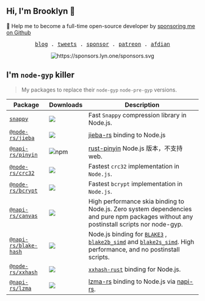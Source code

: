 ## Hi, I'm Brooklyn 🦀

🚀 Help me to become a full-time open-source developer by [sponsoring me on Github](https://github.com/sponsors/Brooooooklyn)

<p align="center">
  <samp>
    <a href="https://lyn.one">blog</a> .
    <a href="https://twitter.com/Brooooook_lyn">tweets</a> .
    <a href="https://github.com/sponsors/Brooooooklyn">sponsor</a> .
    <a href="https://www.patreon.com/lyn_oss">patreon</a> .
    <a href="https://afdian.net/@Brooklyn">afdian</a>
  </samp>
</p>

<p align="center">
  <img src="https://sponsors.lyn.one/sponsors.svg" alt="https://sponsors.lyn.one/sponsors.svg" />
</p>

## I'm `node-gyp` killer

> My packages to replace their `node-gyp` `node-pre-gyp` versions.


| Package                                                                           | Downloads                                                                | Description                                                                                                                                                                                                                                |
| --------------------------------------------------------------------------------- | ------------------------------------------------------------------------ | ------------------------------------------------------------------------------------------------------------------------------------------------------------------------------------------------------------------------------------------ |
| [`snappy`](https://github.com/Brooooooklyn/snappy)                                | ![](https://img.shields.io/npm/dm/snappy.svg?style=flat-square)             | Fast `Snappy` compression library in Node.js.                                                                                                                                                                                              |
| [`@node-rs/jieba`](https://github.com/napi-rs/node-rs/tree/main/packages/jieba)   | ![](https://img.shields.io/npm/dm/@node-rs/jieba.svg?tyle=flat-square)      | [jieba-rs](https://github.com/messense/jieba-rs) binding to Node.js                                                                                                                                                                        |
| [`@napi-rs/pinyin`](https://github.com/Brooooooklyn/pinyin)                       | ![npm](https://img.shields.io/npm/dm/@napi-rs/pinyin?style=flat-square)     | [rust-pinyin](https://github.com/mozillazg/rust-pinyin) Node.js 版本，不支持 web.                                                                                                                                                          |
| [`@node-rs/crc32`](https://github.com/napi-rs/node-rs/tree/main/packages/crc32)   | ![](https://img.shields.io/npm/dm/@node-rs/crc32.svg?tyle=flat-square)      | Fastest `crc32` implementation in `Node.js`.                                                                                                                                                                                               |
| [`@node-rs/bcrypt`](https://github.com/napi-rs/node-rs/tree/main/packages/bcrypt) | ![](https://img.shields.io/npm/dm/@node-rs/bcrypt.svg?tyle=flat-square)     | Fastest `bcrypt` implementation in `Node.js`.                                                                                                                                                                                              |
| [`@napi-rs/canvas`](https://github.com/Brooooooklyn/canvas)                       | ![](https://img.shields.io/npm/dm/@napi-rs/canvas.svg?tyle=flat-square)     | High performance skia binding to Node.js. Zero system dependencies and pure npm packages without any postinstall scripts nor node-gyp.                                                                                                     |
| [`@napi-rs/blake-hash`](https://github.com/Brooooooklyn/blake-hash)               | ![](https://img.shields.io/npm/dm/@napi-rs/blake-hash.svg?tyle=flat-square) | Node.js binding for [`BLAKE3`](https://github.com/BLAKE3-team/BLAKE3) , [`blake2b_simd`](https://crates.io/crates/blake2b_simd) and [`blake2s_simd`](https://crates.io/crates/blake2s_simd). High performance, and no postinstall scripts. |
| [`@node-rs/xxhash`](https://github.com/napi-rs/node-rs/tree/main/packages/xxhash) | ![](https://img.shields.io/npm/dm/@node-rs/xxhash.svg?tyle=flat-square)     | [`xxhash-rust`](https://github.com/DoumanAsh/xxhash-rust) binding for Node.js.                                                                                                                                                             |
| [`@napi-rs/lzma`](https://github.com/Brooooooklyn/lzma)                           | ![](https://img.shields.io/npm/dm/@napi-rs/lzma.svg?tyle=flat-square)       | [lzma-rs](https://docs.rs/lzma-rs) binding to Node.js via [napi-rs](https://napi.rs).                                                                                                                                                      |
